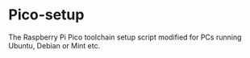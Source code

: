 # Pico-setup
The Raspberry Pi Pico toolchain setup script modified for PCs running Ubuntu, Debian or Mint etc.
